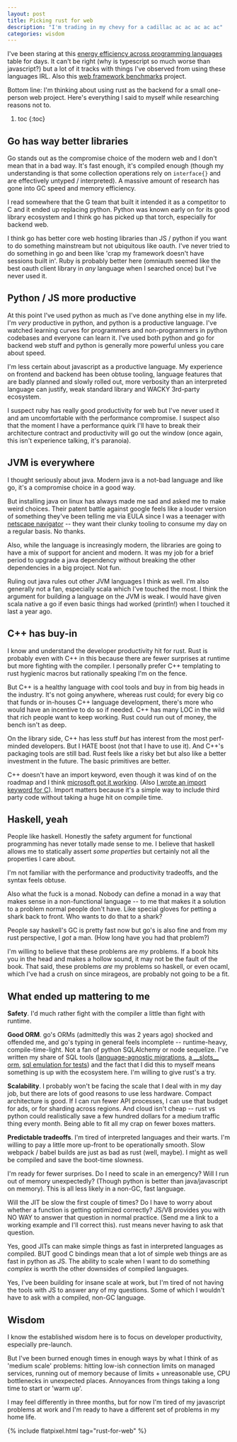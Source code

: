 ```yaml
---
layout: post
title: Picking rust for web
description: "I'm trading in my chevy for a cadillac ac ac ac ac ac"
categories: wisdom
---
```


I've been staring at this [energy efficiency across programming languages](https://thenewstack.io/which-programming-languages-use-the-least-electricity/) table for days. It can't be right (why is typescript so much worse than javascript?) but a lot of it tracks with things I've observed from using these languages IRL. Also this [web framework benchmarks](https://github.com/the-benchmarker/web-frameworks#full-table-1) project.

Bottom line: I'm thinking about using rust as the backend for a small one-person web project. Here's everything I said to myself while researching reasons not to.

1. toc
{:toc}

## Go has way better libraries

Go stands out as the compromise choice of the modern web and I don't mean that in a bad way. It's fast enough, it's compiled enough (though my understanding is that some collection operations rely on `interface{}` and are effectively untyped / interpreted). A massive amount of research has gone into GC speed and memory efficiency.

I read somewhere that the G team that built it intended it as a competitor to C and it ended up replacing python. Python was known early on for its good library ecosystem and I think go has picked up that torch, especially for backend web.

I think go has better core web hosting libraries than JS / python if you want to do something mainstream but not ubiquitous like oauth. I've never tried to do something in go and been like 'crap my framework doesn't have sessions built in'. Ruby is probably better here (omniauth seemed like the best oauth client library in *any* language when I searched once) but I've never used it.

## Python / JS more productive

At this point I've used python as much as I've done anything else in my life. I'm *very* productive in python, and python is a productive language. I've watched learning curves for programmers and non-programmers in python codebases and everyone can learn it. I've used both python and go for backend web stuff and python is generally more powerful unless you care about speed.

I'm less certain about javascript as a productive language. My experience on frontend and backend has been obtuse tooling, language features that are badly planned and slowly rolled out, more verbosity than an interpreted language can justify, weak standard library and WACKY 3rd-party ecosystem.

I suspect ruby has really good productivity for web but I've never used it and am uncomfortable with the performance compromise. I suspect also that the moment I have a performance quirk I'll have to break their architecture contract and productivity will go out the window (once again, this isn't experience talking, it's paranoia).

## JVM is everywhere

I thought seriously about java. Modern java is a not-bad language and like go, it's a compromise choice in a good way.

But installing java on linux has always made me sad and asked me to make weird choices. Their patent battle against google feels like a louder version of something they've been telling me via EULA since I was a teenager with [netscape navigator](https://www.youtube.com/watch?v=yzPOqVPqQLE) -- they want their clunky tooling to consume my day on a regular basis. No thanks.

Also, while the language is increasingly modern, the libraries are going to have a mix of support for ancient and modern. It was my job for a brief period to upgrade a java dependency without breaking the other dependencies in a big project. Not fun.

Ruling out java rules out other JVM languages I think as well. I'm also generally not a fan, especially scala which I've touched the most. I think the argument for building a language on the JVM is weak. I would have given scala native a go if even basic things had worked (println!) when I touched it last a year ago.

## C++ has buy-in

I know and understand the developer productivity hit for rust. Rust is probably even with C++ in this because there are fewer surprises at runtime but more fighting with the compiler. I personally prefer C++ templating to rust hygienic macros but rationally speaking I'm on the fence.

But C++ is a healthy language with cool tools and buy in from big heads in the industry. It's not going anywhere, whereas rust could; for every big co that funds or in-houses C++ language development, there's more who would have an incentive to do so if needed. C++ has many LOC in the wild that rich people want to keep working. Rust could run out of money, the bench isn't as deep.

On the library side, C++ has less stuff *but* has interest from the most perf-minded developers. But I HATE boost (not that I have to use it). And C++'s packaging tools are still bad. Rust feels like a risky bet but also like a better investment in the future. The basic primitives are better.

C++ doesn't have an import keyword, even though it was kind of on the roadmap and I think [microsoft got it working](https://docs.microsoft.com/en-us/cpp/preprocessor/hash-import-directive-cpp). (Also [I wrote an import keyword for C](https://github.com/abe-winter/cbuns)). Import matters because it's a simple way to include third party code without taking a huge hit on compile time.

## Haskell, yeah

People like haskell. Honestly the safety argument for functional programming has never totally made sense to me. I believe that haskell allows me to statically assert *some properties* but certainly not all the properties I care about.

I'm not familiar with the performance and productivity tradeoffs, and the syntax feels obtuse.

Also what the fuck is a monad. Nobody can define a monad in a way that makes sense in a non-functional language -- to me that makes it a solution to a problem normal people don't have. Like special gloves for petting a shark back to front. Who wants to do that to a shark?

People say haskell's GC is pretty fast now but go's is also fine and from my rust perspective, I *got* a man. (How long have you had that problem?)

I'm willing to believe that these problems are *my* problems. If a book hits you in the head and makes a hollow sound, it may not be the fault of the book. That said, these problems *are* my problems so haskell, or even ocaml, which I've had a crush on since mirageos, are probably not going to be a fit.

## What ended up mattering to me

**Safety**. I'd much rather fight with the compiler a little than fight with runtime.

**Good ORM**. go's ORMs (admittedly this was 2 years ago) shocked and offended me, and go's typing in general feels incomplete -- runtime-heavy, compile-time-light. Not a fan of python SQLAlchemy or node sequelize. I've written my share of SQL tools ([language-agnostic migrations](https://github.com/abe-winter/automigrate), [a \_\_slots\_\_ orm](https://github.com/abe-winter/metamod), [sql emulation for tests](https://github.com/abe-winter/pg13-py)) and the fact that I did this to myself means something is up with the ecosystem here. I'm willing to give rust's a try.

**Scalability**. I probably won't be facing the scale that I deal with in my day job, but there are lots of good reasons to use less hardware. Compact architecture is good. If I can run fewer API processes, I can use that budget for ads, or for sharding across regions. And cloud isn't cheap -- rust vs python could realistically save a few hundred dollars for a medium traffic thing every month. Being able to fit all my crap on fewer boxes matters.

**Predictable tradeoffs**. I'm tired of interpreted languages and their warts. I'm willing to pay a little more up-front to be operationally smooth. Slow webpack / babel builds are just as bad as rust (well, maybe). I might as well be compiled and save the boot-time slowness.

I'm ready for fewer surprises. Do I need to scale in an emergency? Will I run out of memory unexpectedly? (Though python is better than java/javascript on memory). This is all less likely in a non-GC, fast language.

Will the JIT be slow the first couple of times? Do I have to worry about whether a function is getting optimized correctly? JS/V8 provides you with NO WAY to answer that question in normal practice. (Send me a link to a working example and I'll correct this). rust means never having to ask that question.

Yes, good JITs can make simple things as fast in interpreted languages as compiled. BUT good C bindings mean that a lot of simple web things are as fast in python as JS. The ability to scale when I want to do something *complex* is worth the other downsides of compiled languages.

Yes, I've been building for insane scale at work, but I'm tired of not having the tools with JS to answer any of my questions. Some of which I wouldn't have to ask with a compiled, non-GC language.

## Wisdom

I know the established wisdom here is to focus on developer productivity, especially pre-launch.

But I've been burned enough times in enough ways by what I think of as 'medium scale' problems: hitting low-ish connection limits on managed services, running out of memory because of limits + unreasonable use, CPU bottlenecks in unexpected places. Annoyances from things taking a long time to start or 'warm up'.

I may feel differently in three months, but for now I'm tired of my javascript problems at work and I'm ready to have a different set of problems in my home life.

{% include flatpixel.html tag="rust-for-web" %}
